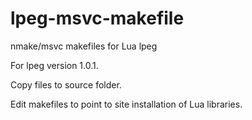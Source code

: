 # lpeg-msvc-makefile
nmake/msvc makefiles for Lua lpeg

For lpeg version 1.0.1.

Copy files to source folder.

Edit makefiles to point to site installation of Lua libraries.

